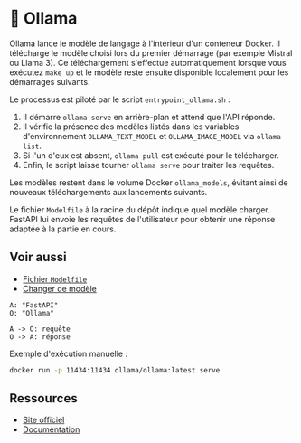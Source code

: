# 🦙 Ollama

Ollama lance le modèle de langage à l'intérieur d'un conteneur Docker. Il télécharge
le modèle choisi lors du premier démarrage (par exemple Mistral ou Llama 3).
Ce téléchargement s'effectue automatiquement lorsque vous exécutez `make up` et
le modèle reste ensuite disponible localement pour les démarrages suivants.

Le processus est piloté par le script `entrypoint_ollama.sh` :
1. Il démarre `ollama serve` en arrière-plan et attend que l'API réponde.
2. Il vérifie la présence des modèles listés dans les variables d'environnement
   `OLLAMA_TEXT_MODEL` et `OLLAMA_IMAGE_MODEL` via `ollama list`.
3. Si l'un d'eux est absent, `ollama pull` est exécuté pour le télécharger.
4. Enfin, le script laisse tourner `ollama serve` pour traiter les requêtes.

Les modèles restent dans le volume Docker `ollama_models`, évitant ainsi de
nouveaux téléchargements aux lancements suivants.

Le fichier `Modelfile` à la racine du dépôt indique quel modèle charger. FastAPI
lui envoie les requêtes de l'utilisateur pour obtenir une réponse adaptée à la
partie en cours.

## Voir aussi

- [Fichier `Modelfile`](../reference/modelfile.md)
- [Changer de modèle](../guides/changer-modele.md)

```d2
A: "FastAPI"
O: "Ollama"

A -> O: requête
O -> A: réponse
```

Exemple d'exécution manuelle :
```bash
docker run -p 11434:11434 ollama/ollama:latest serve
```

## Ressources
- [Site officiel](https://ollama.ai/)
- [Documentation](https://ollama.ai/docs)
